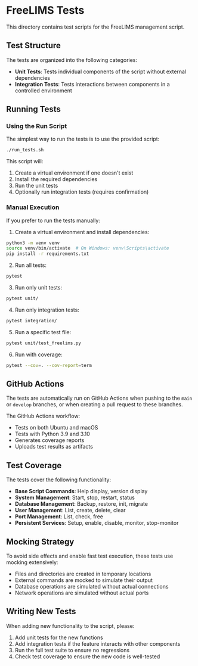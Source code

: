 # FreeLIMS Tests

This directory contains test scripts for the FreeLIMS management script.

## Test Structure

The tests are organized into the following categories:

- **Unit Tests**: Tests individual components of the script without external dependencies
- **Integration Tests**: Tests interactions between components in a controlled environment

## Running Tests

### Using the Run Script

The simplest way to run the tests is to use the provided script:

```bash
./run_tests.sh
```

This script will:
1. Create a virtual environment if one doesn't exist
2. Install the required dependencies
3. Run the unit tests
4. Optionally run integration tests (requires confirmation)

### Manual Execution

If you prefer to run the tests manually:

1. Create a virtual environment and install dependencies:
```bash
python3 -m venv venv
source venv/bin/activate  # On Windows: venv\Scripts\activate
pip install -r requirements.txt
```

2. Run all tests:
```bash
pytest
```

3. Run only unit tests:
```bash
pytest unit/
```

4. Run only integration tests:
```bash
pytest integration/
```

5. Run a specific test file:
```bash
pytest unit/test_freelims.py
```

6. Run with coverage:
```bash
pytest --cov=. --cov-report=term
```

## GitHub Actions

The tests are automatically run on GitHub Actions when pushing to the `main` or `develop` branches, or when creating a pull request to these branches.

The GitHub Actions workflow:
- Tests on both Ubuntu and macOS
- Tests with Python 3.9 and 3.10
- Generates coverage reports
- Uploads test results as artifacts

## Test Coverage

The tests cover the following functionality:

- **Base Script Commands**: Help display, version display
- **System Management**: Start, stop, restart, status
- **Database Management**: Backup, restore, init, migrate
- **User Management**: List, create, delete, clear
- **Port Management**: List, check, free
- **Persistent Services**: Setup, enable, disable, monitor, stop-monitor

## Mocking Strategy

To avoid side effects and enable fast test execution, these tests use mocking extensively:

- Files and directories are created in temporary locations
- External commands are mocked to simulate their output
- Database operations are simulated without actual connections
- Network operations are simulated without actual ports

## Writing New Tests

When adding new functionality to the script, please:

1. Add unit tests for the new functions
2. Add integration tests if the feature interacts with other components
3. Run the full test suite to ensure no regressions
4. Check test coverage to ensure the new code is well-tested 